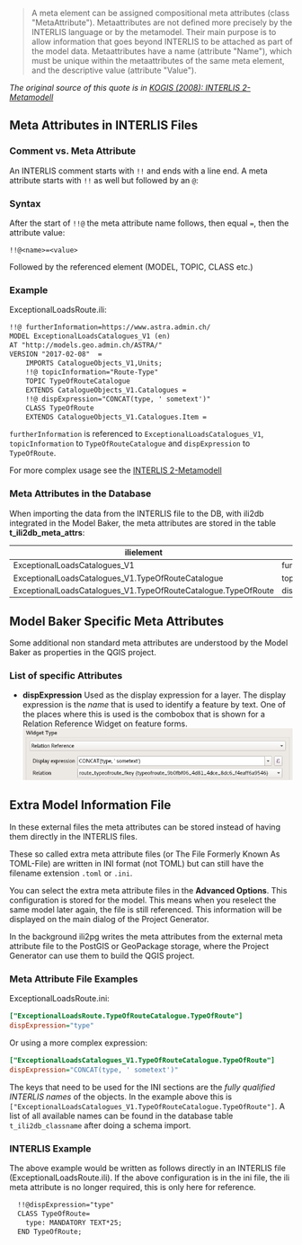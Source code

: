 > A meta element can be assigned compositional meta attributes (class "MetaAttribute"). Metaattributes are not defined more precisely by the INTERLIS language or by the metamodel. Their main purpose is to allow information that goes beyond INTERLIS to be attached as part of the model data. Metaattributes have a name (attribute "Name"), which must be unique within the metaattributes of the same meta element, and the descriptive value (attribute "Value").

*The original source of this quote is in [KOGIS (2008): INTERLIS 2-Metamodell](https://www.interlis.ch/download/interlis2/ili23-metamodel_2008-08-29_d.pdf)*

## Meta Attributes in INTERLIS Files

### Comment vs. Meta Attribute

An INTERLIS comment starts with `!!` and ends with a line end. A meta attribute starts with `!!` as well but followed by an `@`:

### Syntax

After the start of `!!@` the meta attribute name follows, then equal `=`, then the attribute value:

```
!!@<name>=<value>
```
Followed by the referenced element (MODEL, TOPIC, CLASS etc.)

### Example

ExceptionalLoadsRoute.ili:
```
!!@ furtherInformation=https://www.astra.admin.ch/
MODEL ExceptionalLoadsCatalogues_V1 (en)
AT "http://models.geo.admin.ch/ASTRA/"
VERSION "2017-02-08"  =
    IMPORTS CatalogueObjects_V1,Units;
    !!@ topicInformation="Route-Type"
    TOPIC TypeOfRouteCatalogue
    EXTENDS CatalogueObjects_V1.Catalogues =
    !!@ dispExpression="CONCAT(type, ' sometext')"
    CLASS TypeOfRoute
    EXTENDS CatalogueObjects_V1.Catalogues.Item =
```

`furtherInformation` is referenced to `ExceptionalLoadsCatalogues_V1`, `topicInformation` to `TypeOfRouteCatalogue` and `dispExpression` to `TypeOfRoute`.

For more complex usage see the [INTERLIS 2-Metamodell](https://www.interlis.ch/download/interlis2/ili23-metamodel_2008-08-29_d.pdf)

### Meta Attributes in the Database

When importing the data from the INTERLIS file to the DB, with ili2db integrated in the Model Baker, the meta attributes are stored in the table **t_ili2db_meta_attrs**:

| ilielement                                                     | attr_name          | attr_value                  |
|----------------------------------------------------------------|--------------------|-----------------------------|
| ExceptionalLoadsCatalogues_V1                                  | furtherInformation | https://www.astra.admin.ch/ |
| ExceptionalLoadsCatalogues_V1.TypeOfRouteCatalogue             | topicInformation   | Route-Type                  |
| ExceptionalLoadsCatalogues_V1.TypeOfRouteCatalogue.TypeOfRoute | dispExpression     | CONCAT(type, ' sometext')   |

## Model Baker Specific Meta Attributes

Some additional non standard meta attributes are understood by the Model Baker as properties in the QGIS project.

### List of specific Attributes

- **dispExpression**
Used as the display expression for a layer. The display expression is the *name* that is used to identify a feature by text. One of the places where this is used is the combobox that is shown for a Relation Reference Widget on feature forms. ![relation reference](../assets/meta_attributes_relation_reference.png)


## Extra Model Information File

In these external files the meta attributes can be stored instead of having them directly in the INTERLIS files.

These so called extra meta attribute files (or The File Formerly Known As TOML-File) are written in INI format (not TOML) but can still have the filename extension `.toml` or `.ini`.

You can select the extra meta attribute files in the **Advanced Options**. This configuration is stored for the model. This means when you reselect the same model later again, the file is still referenced. This information will be displayed on the main dialog of the Project Generator.

In the background ili2pg writes the meta attributes from the external meta attribute file to the PostGIS or GeoPackage storage, where the Project Generator can use them to build the QGIS project.


### Meta Attribute File Examples

ExceptionalLoadsRoute.ini:

```ini
["ExceptionalLoadsRoute.TypeOfRouteCatalogue.TypeOfRoute"]
dispExpression="type"
```
Or using a more complex expression:
```ini
["ExceptionalLoadsCatalogues_V1.TypeOfRouteCatalogue.TypeOfRoute"]
dispExpression="CONCAT(type, ' sometext')"
```

The keys that need to be used for the INI sections are the *fully qualified INTERLIS names* of the objects. In the example above this is `["ExceptionalLoadsCatalogues_V1.TypeOfRouteCatalogue.TypeOfRoute"]`. A list of all available names can be found in the database table `t_ili2db_classname` after doing a schema import.

### INTERLIS Example

The above example would be written as follows directly in an INTERLIS file (ExceptionalLoadsRoute.ili). If the above configuration is in the ini file, the ili meta attribute is no longer required, this is only here for reference.
```
  !!@dispExpression="type"
  CLASS TypeOfRoute=
    type: MANDATORY TEXT*25;
  END TypeOfRoute;
```
